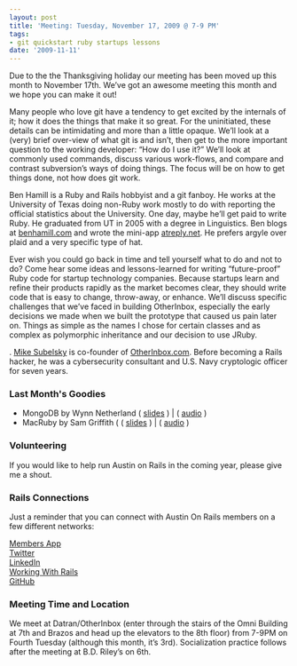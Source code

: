 ```yaml
---
layout: post
title: 'Meeting: Tuesday, November 17, 2009 @ 7-9 PM'
tags:
- git quickstart ruby startups lessons
date: '2009-11-11'
---
```

Due to the the Thanksgiving holiday our meeting has been moved up this month to November 17th. We’ve got an awesome meeting this month and we hope you can make it out!

Many people who love git have a tendency to get excited by the internals of it; how it does the things that make it so great. For the uninitiated, these details can be intimidating and more than a little opaque. We’ll look at a (very) brief over-view of what git is and isn’t, then get to the more important question to the working developer: “How do I use it?” We’ll look at commonly used commands, discuss various work-flows, and compare and contrast subversion’s ways of doing things. The focus will be on how to get things done, not how does git work.

Ben Hamill is a Ruby and Rails hobbyist and a git fanboy. He works at the University of Texas doing non-Ruby work mostly to do with reporting the official statistics about the University. One day, maybe he’ll get paid to write Ruby. He graduated from UT in 2005 with a degree in Linguistics. Ben blogs at [benhamill.com](http://benhamill.com) and wrote the mini-app [atreply.net](http://atreply.net). He prefers argyle over plaid and a very specific type of hat.

Ever wish you could go back in time and tell yourself what to do and not to do? Come hear some ideas and lessons-learned for writing “future-proof” Ruby code for startup technology companies. Because startups learn and refine their products rapidly as the market becomes clear, they should write code that is easy to change, throw-away, or enhance. We’ll discuss specific challenges that we’ve faced in building OtherInbox, especially the early decisions we made when we built the prototype that caused us pain later on. Things as simple as the names I chose for certain classes and as complex as polymorphic inheritance and our decision to use JRuby.

. [Mike Subelsky](http://subelsky.com) is co-founder of [OtherInbox.com](http://otherInbox.com). Before becoming a Rails hacker, he was a cybersecurity consultant and U.S. Navy cryptologic officer for seven years.

### Last Month's Goodies

- MongoDB by Wynn Netherland ( [slides](http://wynnnetherland.com/2009/10/slides-hands-on-with-ruby-and-mongodb/) ) | ( [audio](https://github.com/austinonrails/Meetings/raw/master/2009/wynn-netherland-mongodb-20091027.mp3) )
- MacRuby by Sam Griffith ( ( [slides](https://github.com/austinonrails/Meetings/raw/master/2009/MacRuby_talk_to_Austin_on_Rails_10-27-2009.pdf) ) | ( [audio](https://github.com/austinonrails/Meetings/raw/master/2009/sam-griffith-jr-macruby-20091027.mp3) )

### Volunteering

If you would like to help run Austin on Rails in the coming year, please give me a shout.

### Rails Connections

Just a reminder that you can connect with Austin On Rails members on a few different networks:

[Members App](http://members.austinonrails.org)  
 [Twitter](http://twitter.com/austinonrails)  
 [LinkedIn](http://www.linkedin.com/groups?gid=37006)  
 [Working With Rails](http://www.workingwithrails.com/group/4451-austin-on-rails)  
 [GitHub](http://github.com/austinonrails)

### Meeting Time and Location

We meet at Datran/OtherInbox (enter through the stairs of the Omni Building at 7th and Brazos and head up the elevators to the 8th floor) from 7-9PM on Fourth Tuesday (although this month, it’s 3rd). Socialization practice follows after the meeting at B.D. Riley’s on 6th.

